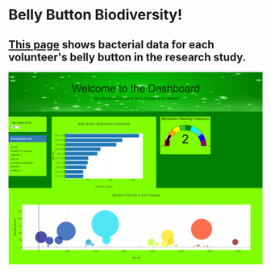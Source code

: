 # Belly Button Biodiversity!

## [This page](https://super-manda.github.io/Belly-Button-Biodiversity/) shows bacterial data for each volunteer's belly button in the research study.

![Finished_Product](https://github.com/Super-Manda/Belly-Button-Biodiversity/blob/main/images/Finished_Product.png)
